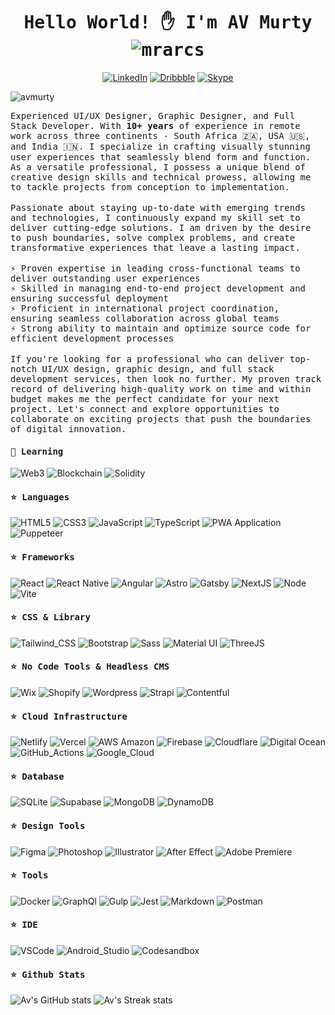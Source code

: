 <h1 align="center"><samp>Hello World! ✋ I'm AV Murty
<img src="https://komarev.com/ghpvc/?username=mrarcs&label=Profile%20views&color=0e75b6&style=flat" alt="mrarcs" />
    </samp></h1>
<p align="center">
    <a href="https://www.linkedin.com/in/av-murty-b32a42114/" target="blank">
        <img src="https://img.shields.io/badge/LinkedIn-0077B5?style=for-the-badge&logo=linkedin&logoColor=white" alt="LinkedIn" /></a>
    <a href="https://dribbble.com/mr_av" target="blank">
        <img src="https://img.shields.io/badge/Dribbble-EA4C89?style=for-the-badge&logo=dribbble&logoColor=white" alt="Dribbble" /></a>
    <a href="https://join.skype.com/invite/iaeU1z469oyV" target="blank">
        <img src="https://img.shields.io/badge/Skype-00AFF0?style=for-the-badge&logo=skype&logoColor=white" alt="Skype" /></a>
</p>

<img src="https://res.cloudinary.com/devsmind/image/upload/v1684478498/signature/image-min_w24y2i.jpg" alt="avmurty"/>

<p align="Left">
<samp>
Experienced UI/UX Designer, Graphic Designer, and Full Stack Developer. With <strong>10+ years</strong> of experience in remote work across three continents - South Africa 🇿🇦, USA 🇺🇸, and India 🇮🇳. I specialize in crafting visually stunning user experiences that seamlessly blend form and function. As a versatile professional, I possess a unique blend of creative design skills and technical prowess, allowing me to tackle projects from conception to implementation.
</samp>
<br><br>
<samp>
Passionate about staying up-to-date with emerging trends and technologies, I continuously expand my skill set to deliver cutting-edge solutions. I am driven by the desire to push boundaries, solve complex problems, and create transformative experiences that leave a lasting impact.
</samp>
<br><br>
    <samp>⚡ Proven expertise in leading cross-functional teams to deliver outstanding user experiences</samp><br>
    <samp>⚡ Skilled in managing end-to-end project development and ensuring successful deployment</samp><br>
    <samp>⚡ Proficient in international project coordination, ensuring seamless collaboration across global teams</samp><br>
    <samp>⚡ Strong ability to maintain and optimize source code for efficient development processes</samp><br>
<br>
<samp>
If you're looking for a professional who can deliver top-notch UI/UX design, graphic design, and full stack development services, then look no further. My proven track record of delivering high-quality work on time and within budget makes me the perfect candidate for your next project.
Let's connect and explore opportunities to collaborate on exciting projects that push the boundaries of digital innovation.  
</samp>
</p>

#### <samp>🌱 Learning</samp>

![Web3](https://img.shields.io/badge/web3.js-F16822?style=for-the-badge&logo=web3.js&logoColor=white)
![Blockchain](https://img.shields.io/badge/Blockchain.com-121D33?logo=blockchaindotcom&logoColor=fff&style=for-the-badge)
![Solidity](https://img.shields.io/badge/Solidity-e6e6e6?style=for-the-badge&logo=solidity&logoColor=black)

#### <samp>⭐ Languages</samp>
![HTML5](https://img.shields.io/badge/HTML5-E34F26?style=for-the-badge&logo=html5&logoColor=white)
![CSS3](https://img.shields.io/badge/CSS3-1572B6?style=for-the-badge&logo=css3&logoColor=white)
![JavaScript](https://img.shields.io/badge/JavaScript-323330?style=for-the-badge&logo=javascript&logoColor=F7DF1E)
![TypeScript](https://img.shields.io/badge/TypeScript-007ACC?style=for-the-badge&logo=typescript&logoColor=white)
![PWA Application](https://img.shields.io/badge/PWA-5A12C8?style=for-the-badge&logo=pwa)
![Puppeteer](https://img.shields.io/badge/Puppeteer-40B5A4?style=for-the-badge&logo=Puppeteer&logoColor=white)

#### <samp>⭐ Frameworks</samp>
![React](https://img.shields.io/badge/React-20232A?style=for-the-badge&logo=react&logoColor=61DAFB)
![React Native](https://img.shields.io/badge/React_Native-20232A?style=for-the-badge&logo=react&logoColor=61DAFB)
![Angular](https://img.shields.io/badge/Angular-DD0031?style=for-the-badge&logo=angular&logoColor=white)
![Astro](https://img.shields.io/badge/Astro-0C1222?style=for-the-badge&logo=astro&logoColor=FDFDFE)
![Gatsby](https://img.shields.io/badge/Gatsby-663399?style=for-the-badge&logo=gatsby&logoColor=white)
![NextJS](https://img.shields.io/badge/next.js-000000?style=for-the-badge&logo=nextdotjs&logoColor=white)
![Node](https://img.shields.io/badge/Node.js-339933?style=for-the-badge&logo=nodedotjs&logoColor=white)
![Vite](https://img.shields.io/badge/Vite-B73BFE?style=for-the-badge&logo=vite&logoColor=FFD62E)

#### <samp>⭐ CSS & Library</samp>
![Tailwind_CSS](https://img.shields.io/badge/Tailwind_CSS-38B2AC?style=for-the-badge&logo=tailwind-css&logoColor=white)
![Bootstrap](https://img.shields.io/badge/Bootstrap-563D7C?style=for-the-badge&logo=bootstrap&logoColor=white)
![Sass](https://img.shields.io/badge/Sass-CC6699?style=for-the-badge&logo=sass&logoColor=white)
![Material UI](https://img.shields.io/badge/Material%20UI-007FFF?style=for-the-badge&logo=mui&logoColor=white)
![ThreeJS](https://img.shields.io/badge/ThreeJs-black?style=for-the-badge&logo=three.js&logoColor=white)

#### <samp>⭐ No Code Tools & Headless CMS</samp>
![Wix](https://img.shields.io/badge/Wix-000?style=for-the-badge&logo=wix&logoColor=white)
![Shopify](https://img.shields.io/badge/shopify-8DB543?style=for-the-badge&logo=Shopify&logoColor=white)
![Wordpress](https://img.shields.io/badge/Wordpress-21759B?style=for-the-badge&logo=wordpress&logoColor=white)
![Strapi](https://img.shields.io/badge/strapi-2F2E8B?style=for-the-badge&logo=strapi&logoColor=white)
![Contentful](https://img.shields.io/badge/Contentful-CBEDEE?style=for-the-badge&logo=Contentful&logoColor=white")

#### <samp>⭐ Cloud Infrastructure</samp>
![Netlify](https://img.shields.io/badge/Netlify-00C7B7?style=for-the-badge&logo=netlify&logoColor=white)
![Vercel](https://img.shields.io/badge/Vercel-000000?style=for-the-badge&logo=vercel&logoColor=white)
![AWS Amazon](https://img.shields.io/badge/Amazon_AWS-FF9900?style=for-the-badge&logo=amazonaws&logoColor=white)
![Firebase](https://img.shields.io/badge/firebase-ffca28?style=for-the-badge&logo=firebase&logoColor=black)
![Cloudflare](https://img.shields.io/badge/Cloudflare-F38020?style=for-the-badge&logo=Cloudflare&logoColor=white)
![Digital Ocean](https://img.shields.io/badge/Digital_Ocean-0080FF?style=for-the-badge&logo=DigitalOcean&logoColor=white)
![GitHub_Actions](https://img.shields.io/badge/GitHub_Actions-2088FF?style=for-the-badge&logo=github-actions&logoColor=white)
![Google_Cloud](https://img.shields.io/badge/Google_Cloud-4285F4?style=for-the-badge&logo=google-cloud&logoColor=white)

#### <samp>⭐ Database</samp>
![SQLite](https://img.shields.io/badge/SQLite-07405E?style=for-the-badge&logo=sqlite&logoColor=white)
![Supabase](https://img.shields.io/badge/Supabase-181818?style=for-the-badge&logo=supabase&logoColor=white)
![MongoDB](https://img.shields.io/badge/MongoDB-4EA94B?style=for-the-badge&logo=mongodb&logoColor=white)
![DynamoDB](https://img.shields.io/badge/Amazon%20DynamoDB-4053D6?style=for-the-badge&logo=Amazon%20DynamoDB&logoColor=white)

#### <samp>⭐ Design Tools</samp>
![Figma](https://img.shields.io/badge/Figma-F24E1E?style=for-the-badge&logo=figma&logoColor=white)
![Photoshop](https://img.shields.io/badge/Adobe%20Photoshop-31A8FF?style=for-the-badge&logo=Adobe%20Photoshop&logoColor=black)
![Illustrator](https://img.shields.io/badge/Adobe%20Illustrator-FF9A00?style=for-the-badge&logo=adobe%20illustrator&logoColor=white)
![After Effect](https://img.shields.io/badge/Adobe%20after%20affects-CF96FD?style=for-the-badge&logo=Adobe%20after%20effects&logoColor=393665)
![Adobe Premiere](https://img.shields.io/badge/Adobe%20Premiere%20Pro-9999FF?style=for-the-badge&logo=Adobe%20Premiere%20Pro&logoColor=white)

#### <samp>⭐ Tools</samp>
![Docker](https://img.shields.io/badge/Docker-2CA5E0?style=for-the-badge&logo=docker&logoColor=white)
![GraphQl](https://img.shields.io/badge/GraphQl-E10098?style=for-the-badge&logo=graphql&logoColor=white)
![Gulp](https://img.shields.io/badge/Gulp-CF4647?style=for-the-badge&logo=gulp&logoColor=white)
![Jest](https://img.shields.io/badge/Jest-C21325?style=for-the-badge&logo=jest&logoColor=white)
![Markdown](https://img.shields.io/badge/Markdown-000000?style=for-the-badge&logo=markdown&logoColor=white)
![Postman](https://img.shields.io/badge/Postman-FF6C37?style=for-the-badge&logo=Postman&logoColor=white)


#### <samp>⭐ IDE</samp>
![VSCode](https://img.shields.io/badge/VSCode-0078D4?style=for-the-badge&logo=visual%20studio%20code&logoColor=white)
![Android_Studio](https://img.shields.io/badge/Android_Studio-3DDC84?style=for-the-badge&logo=android-studio&logoColor=white)
![Codesandbox](https://img.shields.io/badge/Codesandbox-000000?style=for-the-badge&logo=CodeSandbox&logoColor=white)

#### <samp>⭐ Github Stats</samp>
![Av's GitHub stats](https://github-readme-stats.vercel.app/api?username=MrArcs&theme=algolia&show_icons=true)
![Av's Streak stats](https://github-readme-streak-stats.herokuapp.com/?user=MrArcs&theme=algolia&show_icons=true)
